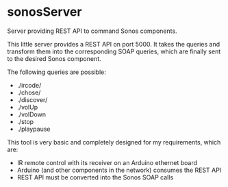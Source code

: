 sonosServer
===========

Server providing REST API to command Sonos components.

This little server provides a REST API on port 5000. It takes the queries and transform them into the corresponding SOAP queries, which are finally sent to the desired Sonos component.

The following queries are possible:
* ./ircode/<ircode>
* ./chose/<zonename>
* ./discover/<zonename>
* ./volUp
* ./volDown
* ./stop
* ./playpause


This tool is very basic and completely designed for my requirements, which are:
* IR remote control with its receiver on an Arduino ethernet board
* Arduino (and other components in the network) consumes the REST API
* REST API must be converted into the Sonos SOAP calls
